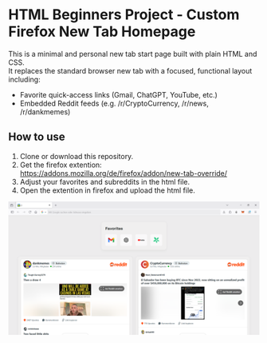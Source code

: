 # HTML Beginners Project - Custom Firefox New Tab Homepage

This is a minimal and personal new tab start page built with plain HTML and CSS.  
It replaces the standard browser new tab with a focused, functional layout including:

-  Favorite quick-access links (Gmail, ChatGPT, YouTube, etc.)
-  Embedded Reddit feeds (e.g. /r/CryptoCurrency, /r/news, /r/dankmemes)

##  How to use

1. Clone or download this repository.
2. Get the firefox extention:
    https://addons.mozilla.org/de/firefox/addon/new-tab-override/
3. Adjust your favorites and subreddits in the html file.
4. Open the extention in firefox and upload the html file.

![Alt-Text](preview.png)

